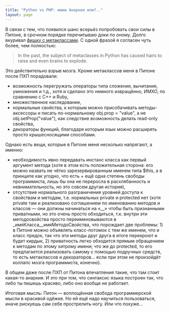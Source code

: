 ```yaml
---
title: "Python vs PHP: мама Анархия или?.."
layout: page 
---
```

В связи с тем, что появился шанс всерьёз попробовать свои силы в Питоне, в срочном порядке перечитываю доки по оному. Долго вкуривал [фишку с метаклассами](http://www.python.org/download/releases/2.2/descrintro/#metaclasses). С одной фразой я согласен чуть более, чем полностью:

> In the past, the subject of metaclasses in Python has caused hairs to raise and even brains to explode.

Это действительно взрыв мозга. Кроме метаклассов меня в Питоне после ПХП порадовали:

  - возможность перегружать операторы типа сложения, вычитания, умножения и т.д., хотя и сделано это немного извращённо, ИМХО, по сравнению с C++ и Ruby,
  - множественное наследование,
  - нормальные свойства, к которым можно присобачивать методы-аксессоры и писать по-нормальному obj.prop = "value", а не obj.setProp("value"), как следствие возможность делать read-only свойства,
  - декораторы функций, благодаря которым язык можно расширять просто крышесносящими способами.

Однако есть вещи, которые в Питоне меня несколько напрягают, а именно:

  - необходимость явно передавать инстанс класса как первый аргумент метода (хотя в этом есть положительная сторона: его можно назвать не чётко зарезервированным именем типа $this, а в принципе как угодно, что есть + ещё одна степень свободы программиста, лишь бы она не переросла в расхлябанность и невнимательность, но это совсем другая история),
  - отсутствие нормального разграничения уровней доступа к свойствам и методам, т.е. нормальных private и protected нет (хотя private там и реализовано соглашением по именованию методов и классов — они должны начинаться на «\_\_» чтобы быть признанными приватными, но это очень просто обходиться, т.к. внутри эти методосвойства просто переименовываются в \_имяКласса\_\_имяМетодоСвойства, что порождает две проблемы: 1) в Питоне можно объявлять класс-потомок с тем же именем, что и класс предок, так что эти методы друг друга в итоге перекроют и будет кирдык, 2) приватность легко обходится прямым обращением к методам по этому хитрому имени; что же до protected, то его предлагается реализовать самому с помощью подручных средств, то есть метаклассов и декораторов... если при этом не произойдёт коллапс мозга программиста, конечно).

В общем даже после ПХП от Питона впечатления такие, что там стоит какая-то анархия. И это при том, что синтаксис языка построен так, что либо ты пишешь красиво, либо оно вообще не работает.

Итоговая мысль: Питон — воплощённая свобода программерской мысли в красивой одёжке. Но ей ещё надо научиться пользоваться, иначе рискуешь сам себе прострелить ногу. Или что похуже...
